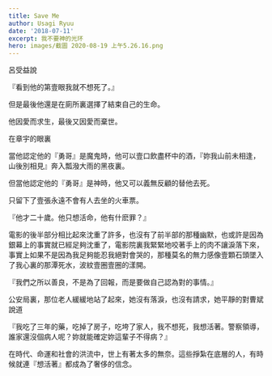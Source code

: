 ```yaml
---
title: Save Me
author: Usagi Ryuu
date: '2018-07-11'
excerpt: 我不要神的光环
hero: images/截圖 2020-08-19 上午5.26.16.png
---
```

呂受益說

『看到他的第壹眼我就不想死了。』

但是最後他還是在廁所裏選擇了結束自己的生命。

他因愛而求生，最後又因愛而棄世。

在章宇的眼裏

當他認定他的『勇哥』是魔鬼時，他可以壹口飲盡杯中的酒，『妳我山前未相逢，山後別相見』奔入瓢潑大雨的黑夜裏。

但當他認定他的『勇哥』是神時，他又可以義無反顧的替他去死。

只留下了壹張永遠不會有人去坐的火車票。

『他才二十歲。他只想活命，他有什麽罪？』

電影的後半部分相比起來沈重了許多，也沒有了前半部的那種幽默，也或許是因為銀幕上的事實就已經足夠沈重了，電影院裏我緊緊地咬著手上的肉不讓淚落下來，事實上如果不是因為我足夠能忍我絕對會哭的，那種莫名的無力感像壹顆石頭墜入了我心裏的那潭死水，波紋壹圈壹圈的漾開。

『我們之所以善良，不是為了回報，而是要做自己認為對的事情。』

公安局裏，那位老人緩緩地站了起來，她沒有落淚，也沒有請求，她平靜的對曹斌說道

『我吃了三年的藥，吃掉了房子，吃垮了家人，我不想死，我想活著。警察領導，誰家還沒個病人呢？妳就能確定妳這輩子不得病？』

在時代、命運和社會的洪流中，世上有著太多的無奈。這些掙紮在底層的人，有時候就連『想活著』都成為了奢侈的信念。
